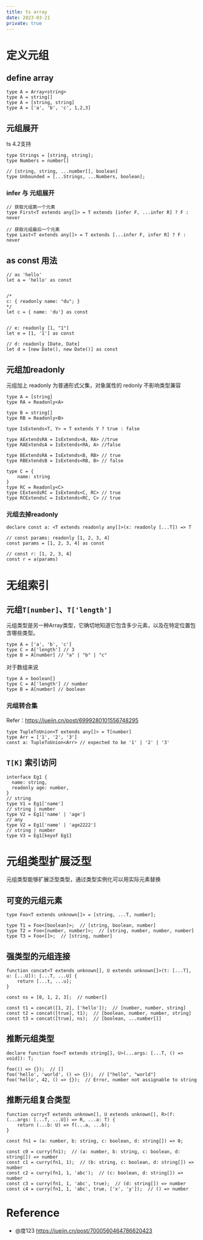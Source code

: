 ```yaml
---
title: ts array
date: 2023-03-21
private: true
---
```

# 定义元组
## define array
    type A = Array<string>
    type A = string[]
    type A = [string, string]
    type A = ['a', 'b', 'c', 1,2,3]

## 元组展开
ts 4.2支持

    type Strings = [string, string];
    type Numbers = number[]

    // [string, string, ...number[], boolean]
    type Unbounded = [...Strings, ...Numbers, boolean];

### infer 与 元组展开
    // 获取元组第一个元素
    type First<T extends any[]> = T extends [infer F, ...infer R] ? F : never

    // 获取元组最后一个元素
    type Last<T extends any[]> = T extends [...infer F, infer R] ? F : never

## as const 用法
    // as 'hello'
    let a = 'hello' as const


    /*
    c: { readonly name: "du"; }
    */
    let c = { name: 'du'} as const


    // e: readonly [1, "1"]
    let e = [1, '1'] as const

    // d: readonly [Date, Date]
    let d = [new Date(), new Date()] as const

## 元组加readonly
元组加上 readonly 为普通形式父集，对象属性的 redonly 不影响类型兼容

    type A = [string]
    type RA = Readonly<A>

    type B = string[]
    type RB = Readonly<B>

    type IsExtends<T, Y> = T extends Y ? true : false

    type AExtendsRA = IsExtends<A, RA> //true
    type RAExtendsA = IsExtends<RA, A> //false

    type BExtendsRA = IsExtends<B, RB> // true
    type RBExtendsB = IsExtends<RB, B> // false

    type C = {
        name: string
    }
    type RC = Readonly<C>
    type CExtendsRC = IsExtends<C, RC> // true
    type RCExtendsC = IsExtends<RC, C> // true

### 元组去掉readonly
    declare const a: <T extends readonly any[]>(x: readonly [...T]) => T

    // const params: readonly [1, 2, 3, 4]
    const params = [1, 2, 3, 4] as const

    // const r: [1, 2, 3, 4]
    const r = a(params)

# 无组索引
## 元组`T[number]`、`T['length']`
元组类型是另一种Array类型，它确切地知道它包含多少元素，以及在特定位置包含哪些类型。

    type A = ['a', 'b', 'c']
    type C = A['length'] // 3
    type B = A[number] // "a" | "b" | "c"

对于数组来说

    type A = boolean[]
    type C = A['length'] // number
    type B = A[number] // boolean

### 元组转合集
Refer：https://juejin.cn/post/6999280101556748295

    type TupleToUnion<T extends any[]> = T[number]
    type Arr = ['1', '2', '3']
    const a: TupleToUnion<Arr> // expected to be '1' | '2' | '3'


## `T[K]` 索引访问
    interface Eg1 {
      name: string,
      readonly age: number,
    }
    // string
    type V1 = Eg1['name']
    // string | number
    type V2 = Eg1['name' | 'age']
    // any
    type V2 = Eg1['name' | 'age2222']
    // string | number
    type V3 = Eg1[keyof Eg1]

# 元组类型扩展泛型
元组类型能够扩展泛型类型，通过类型实例化可以用实际元素替换

## 可变的元组元素
    type Foo<T extends unknown[]> = [string, ...T, number];

    type T1 = Foo<[boolean]>;  // [string, boolean, number]
    type T2 = Foo<[number, number]>;  // [string, number, number, number]
    type T3 = Foo<[]>;  // [string, number]

## 强类型的元组连接

    function concat<T extends unknown[], U extends unknown[]>(t: [...T], u: [...U]): [...T, ...U] {
        return [...t, ...u];
    }

    const ns = [0, 1, 2, 3];  // number[]

    const t1 = concat([1, 2], ['hello']);  // [number, number, string]
    const t2 = concat([true], t1);  // [boolean, number, number, string]
    const t3 = concat([true], ns);  // [boolean, ...number[]]

## 推断元组类型

    declare function foo<T extends string[], U>(...args: [...T, () => void]): T;

    foo(() => {});  // []
    foo('hello', 'world', () => {});  // ["hello", "world"]
    foo('hello', 42, () => {});  // Error, number not assignable to string

## 推断元组复合类型

    function curry<T extends unknown[], U extends unknown[], R>(f: (...args: [...T, ...U]) => R, ...a: T) {
        return (...b: U) => f(...a, ...b);
    }

    const fn1 = (a: number, b: string, c: boolean, d: string[]) => 0;

    const c0 = curry(fn1);  // (a: number, b: string, c: boolean, d: string[]) => number
    const c1 = curry(fn1, 1);  // (b: string, c: boolean, d: string[]) => number
    const c2 = curry(fn1, 1, 'abc');  // (c: boolean, d: string[]) => number
    const c3 = curry(fn1, 1, 'abc', true);  // (d: string[]) => number
    const c4 = curry(fn1, 1, 'abc', true, ['x', 'y']);  // () => number

# Reference
- @度123 https://juejin.cn/post/7000560464786620423